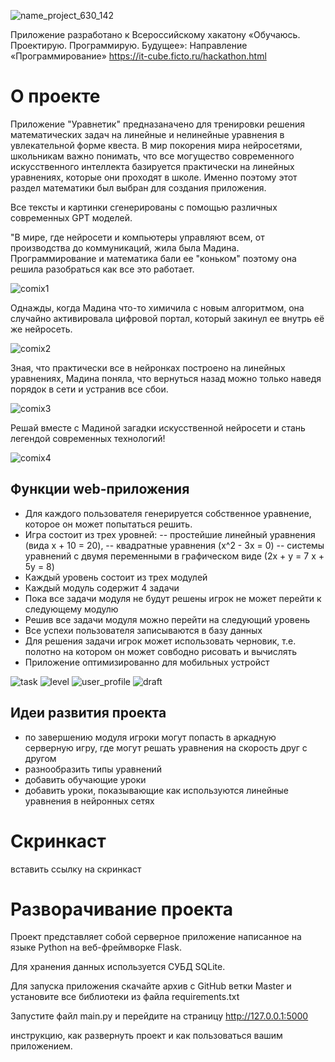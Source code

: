![name_project_630_142](https://github.com/yandexLyceumVlad/TestSite/assets/16120976/392dad30-bbaf-44ce-9ec5-bb69ab7cdb23)

Приложение разработано к Всероссийскому хакатону 
«Обучаюсь. Проектирую. Программирую. Будущее»:
Направление «Программирование»
https://it-cube.ficto.ru/hackathon.html

# О проекте

Приложение "Уравнетик" предназаначено для тренировки решения математических задач на линейные и нелинейные уравнения в увлекательной форме квеста. В мир покорения мира нейросетями, школьникам важно понимать, что все могущество современного искусственного интеллекта базируется практически на линейных уравнениях, которые они проходят в школе. Именно поэтому этот раздел математики был выбран для создания приложения.

Все тексты и картинки сгенерированы с помощью различных современных GPT моделей.


"В мире,  где нейросети и компьютеры управляют всем, от производства до коммуникаций, жила была Мадина. Программирование и математика бали ее "коньком" поэтому она решила разобраться как все это работает.

![comix1](https://github.com/yandexLyceumVlad/TestSite/assets/16120976/4837bd56-e827-4818-b15a-ab1c7b6c2491)

Однажды, когда Мадина что-то химичила с новым алгоритмом, она случайно активировала цифровой портал, который закинул ее внутрь её же нейросеть. 

![comix2](https://github.com/yandexLyceumVlad/TestSite/assets/16120976/72f195cf-60e6-4f3c-b673-1e3b009442e7)

Зная, что практически все в нейронках построено на линейных уравнениях, Мадина поняла, что вернуться назад можно только наведя порядок в сети и устранив все сбои. 

![comix3](https://github.com/yandexLyceumVlad/TestSite/assets/16120976/eceb7159-06bc-4c0e-a024-87a8b8026bb2)

Решай вместе с Мадиной загадки искусственной нейросети и стань легендой современных технологий!

![comix4](https://github.com/yandexLyceumVlad/TestSite/assets/16120976/871c6391-048d-45aa-a352-88245d2e7010)

## Функции web-приложения
- Для каждого пользователя генерируется собственное уравнение, которое он может попытаться решить.
- Игра состоит из трех уровней:
  -- простейшие линейный уравнения (вида x + 10 = 20),
  -- квадратные уравнения (x^2 - 3x = 0)
  -- системы уравнений с двумя переменными в графическом виде (2x + y = 7 x + 5y = 8)    
- Каждый уровень состоит из трех модулей
- Каждый модуль содержит 4 задачи
- Пока все задачи модуля не будут решены игрок не может перейти к следующему модулю
- Решив все задачи модуля можно перейти на следующий уровень
- Все успехи пользователя записываются в базу данных
- Для решения задачи игрок может использовать черновик, т.е. полотно на котором он может совбодно рисовать и вычислять
- Приложение оптимизированно для мобильных устройст

![task](https://github.com/yandexLyceumVlad/TestSite/assets/16120976/3598c0ed-02e3-4b0b-b282-e6394fcd5b81)
![level](https://github.com/yandexLyceumVlad/TestSite/assets/16120976/4cbad3fa-54f8-4b83-9921-3a11c17aa1ee)
![user_profile](https://github.com/yandexLyceumVlad/TestSite/assets/16120976/694344c0-db4c-45f1-98f8-91298e987d12)
![draft](https://github.com/yandexLyceumVlad/TestSite/assets/16120976/430646c0-f24e-476c-8370-8917eeb500fb)


## Идеи развития проекта

- по завершению модуля игроки могут попасть в аркадную серверную игру, где могут решать уравнения на скорость друг с другом
- разнообразить типы уравнений
- добавить обучающие уроки
- добавить уроки, показывающие как используются линейные уравнения в нейронных сетях


# Скринкаст

вставить ссылку на скринкаст

# Разворачивание проекта

Проект представляет собой серверное приложение написанное на языке Python на веб-фреймворке Flask.

Для хранения данных используется СУБД SQLite.

Для запуска приложения скачайте архив с GitHub ветки Master и установите все библиотеки из файла  requirements.txt

Запустите файл main.py и перейдите на страницу http://127.0.0.1:5000


инструкцию, как развернуть проект и как пользоваться вашим приложением.
